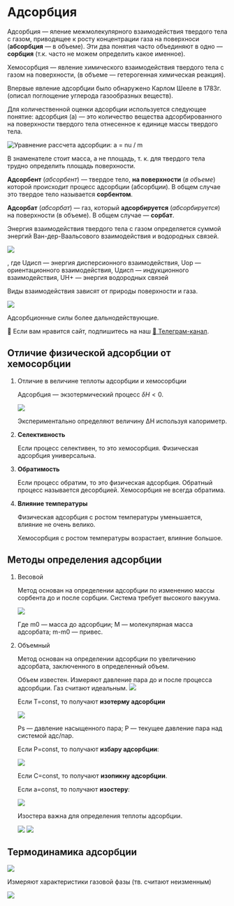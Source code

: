 # Адсорбция

Адсорбция — яление межмолекулярного взаимодействия твердого тела с газом, приводящее к росту концентрации газа на
поверхноси (**абсорбция** — в объеме). Эти два понятия часто объединяют в одно — **сорбция** (т.к. часто не можем
определить какое именное).

Хемосорбция — явление химического взаимодействия твердого тела с газом на поверхности, (в объеме — гетерогенная
химическая реакция).

Впервые явление адсорбции было обнаружено Карлом Шееле в 1783г. (описал поглощение углерода газообразных веществ).

Для количественной оценки адсорбции используется следующее понятие: адсорбция (а) — это количество вещества
адсорбированного на поверхности твердого тела отнесенное к единице массы твердого тела.

![Уравнение рассчета адсорбции: a = nu / m](images/adsorbciya/Razdel_clip_image001_0003.png)

В знаменателе стоит масса, а не площадь, т. к. для твердого тела трудно определить площадь поверхности.

**Адсорбент** (_абсорбент_) — твердое тело, **на поверхности** (_в объеме_) которой происходит процесс адсорбции
(абсорбции). В общем случае это твердое тело называется **сорбентом**.

**Адсорбат** (_абсорбат_) — газ, который **адсорбируется** (_абсорбируется_) на поверхности (в объеме). В общем случае —
**сорбат**.

Энергия взаимодействия твердого тела с газом определяется суммой энергий Ван-дер-Ваальсового взаимодействия и водородных
связей.

![](images/adsorbciya/Razdel_clip_image001_0004.png)

, где Uдисп — энергия дисперсионного взаимодействия, Uор — ориентационного взаимодействия, Uдисп — индукционного
взаимодействия, UH+ — энергия водородных связей

Виды взаимодействия зависят от природы поверхности и газа.

![](images/adsorbciya/Razdel_clip_image001_0005.png)

Адсорбционные силы более дальнодействующие.

<div class="pagination-nav__link">🙏 Если вам нравится сайт, подпишитесь на наш <a href="https://t.me/+JfpTv9CJlwQ0MThi">🔗 Телеграм-канал</a>.</div>

## Отличие физической адсорбции от хемосорбции

1. Отличие в величине теплоты адсорбции и хемосорбции

   Адсорбция — экзотермический процесс $\delta H <0$.

   ![](images/adsorbciya/Razdel_clip_image001_0006.png)

   Экспериментально определяют величину ΔH используя калориметр.

2. **Селективность**

   Если процесс селективен, то это хемосорбция. Физическая адсорбция универсальна.

3. **Обратимость**

   Если процесс обратим, то это физическая адсорбция. Обратный процесс называется десорбцией. Хемосорбция не всегда
   обратима.

4. **Влияние температуры**

   Физическая адсорбция с ростом температуры уменьшается, влияние не очень велико.

   Хемосорбция с ростом температуры возрастает, влияние большое.

## Методы определения адсорбции

1. Весовой

   Метод основан на определении адсорбции по изменению массы сорбента до и после сорбции. Система требует высокого
   вакуума.

   ![](images/adsorbciya/Razdel_clip_image001_0007.png)

   Где m0 — масса до адсорбции; М — молекулярная масса адсорбата; m-m0 — привес.

2. Объемный

   Метод основан на определении адсорбции по увеличению адсорбата, заключенного в определенный объем.

   Объем известен. Измеряют давление пара до и после процесса адсорбции. Газ считают идеальным.
   ![](images/adsorbciya/Razdel_clip_image001_0008.png)

   Если T=const, то получают **изотерму адсорбции**

   ![](images/adsorbciya/Razdel_clip_image001_0012.png)

   Ps — давление насыщенного пара; P — текущее давление пара над системой адс/пар.

   Если P=const, то получают **избару адсорбции**:

   ![](images/adsorbciya/Razdel_clip_image001_0014.png)

   Если С=const, то получают **изопикну адсорбции**.

   Если a=const, то получают **изостеру**:

   ![](images/adsorbciya/Razdel_clip_image001_0015.png)

   Изостера важна для определения теплоты адсорбции.

   ![](images/adsorbciya/Razdel_clip_image001_0017.png) ![](images/adsorbciya/Razdel_clip_image001_0018.png)

## Термодинамика адсорбции

![](images/adsorbciya/Razdel_clip_image001_0019.png)

Измеряют характеристики газовой фазы (тв. считают неизменным)

![](images/adsorbciya/Razdel_clip_image001_0020.png)
